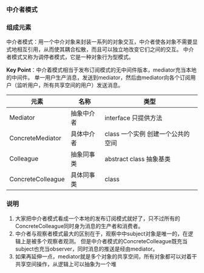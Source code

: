 ### 中介者模式

### 组成元素

中介者模式：用一个中介对象来封装一系列的对象交互，中介者使各对象不需要显式地相互引用，从而使其耦合松散，而且可以独立地改变它们之间的交互。
中介者模式又称为调停者模式，它是一种对象行为型模式。

**Key Point**：中介着模式相当于发布订阅模式的无中间件版本，mediator充当本地的中间件。
单一用户生产消息，发送到mediator，然后由mediator向各个订阅用户（监听用户，所有共享空间的用户）发送消息。

| 元素                | 名称    | 类型                    |
|-------------------|-------|-----------------------|
| Mediator          | 抽象中介者 | interface 只提供方法       |
| ConcreteMediator  | 具体中介者 | class  一个实例 创建一个公共的空间 |
| Colleague         | 抽象同事类 | abstract class  抽象基类  |
| ConcreteColleague | 具体同事类 | class                 |

### 说明

1. 大家把中介者模式看成一个本地的发布订阅模式就好了，只不过所有的ConcreteColleague同时身为消息的生产者和消费者。
2. 中介者与观察者模式最大的区别在于，观察中中subject对象是唯一的，在逻辑上是被多个观察者观测。
   但是中介者模式的ConcreteColleague既充当subject也充当observer，同时消息的推送是经由mediator。
3. 如果再延伸一点，mediator就是多个对象的共享空间，所有对象都可以对着干共享空间操作，从逻辑上可以抽象为一个堆
